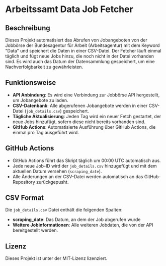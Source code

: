 # Arbeitssamt Data Job Fetcher

## Beschreibung
Dieses Projekt automatisiert das Abrufen von Jobangeboten von der Jobbörse der Bundesagentur für Arbeit (Arbeitsagentur) mit dem Keyword "Data" und speichert die Daten in einer CSV-Datei. Der Fetcher läuft einmal täglich und fügt neue Jobs hinzu, die noch nicht in der Datei vorhanden sind. Es wird auch das Datum der Datensammlung gespeichert, um eine Nachverfolgbarkeit zu gewährleisten.

## Funktionsweise
- **API Anbindung**: Es wird eine Verbindung zur Jobbörse API hergestellt, um Jobangebote zu laden.
- **CSV-Datenbank**: Alle abgerufenen Jobangebote werden in einer CSV-Datei (`job_details.csv`) gespeichert.
- **Tägliche Aktualisierung**: Jeden Tag wird ein neuer Fetch gestartet, der neue Jobs hinzufügt, sofern diese nicht bereits vorhanden sind.
- **GitHub Actions**: Automatisierte Ausführung über GitHub Actions, die einmal pro Tag ausgeführt wird.

## GitHub Actions
- GitHub Actions führt das Skript täglich um 00:00 UTC automatisch aus.
- Jede neue Job-ID wird der `job_details.csv` hinzugefügt und mit dem aktuellen Datum versehen (`scraping_date`).
- Alle Änderungen an der CSV-Datei werden automatisch an das GitHub-Repository zurückgepusht.

## CSV Format
Die `job_details.csv` Datei enthält die folgenden Spalten:
- **scraping_date**: Das Datum, an dem der Job abgerufen wurde
- **Weitere Jobinformationen**: Alle weiteren Jobdaten, die von der API bereitgestellt werden.

## Lizenz
Dieses Projekt ist unter der MIT-Lizenz lizenziert.

